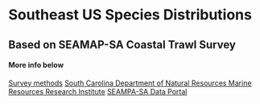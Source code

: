 # Southeast US Species Distributions
## Based on SEAMAP-SA Coastal Trawl Survey

#### More info below
[Survey methods](https://www.dnr.sc.gov/marine/mrri/CoastalResearch/SEAMAP/pdf/SEAMAPtrawlmethods.pdf)
[South Carolina Department of Natural Resources Marine Resources Research Institute](https://www.dnr.sc.gov/marine/mrri/CoastalResearch/SEAMAP/index.html)
[SEAMPA-SA Data Portal](https://www2.dnr.sc.gov/seamap/) 
